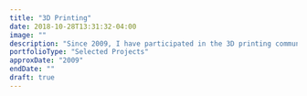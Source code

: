 ```yaml
---
title: "3D Printing"
date: 2018-10-28T13:31:32-04:00
image: ""
description: "Since 2009, I have participated in the 3D printing community as a hardware and software developer. I have worked with several pioneering printers, discovering hardware and firmware flaws and submitting patches on such models as the original Makerbot Cupcake CNC and Ultimaker 1 and several software projects such as Printrun, Marlin and Slic3r."
portfolioType: "Selected Projects"
approxDate: "2009"
endDate: ""
draft: true
---
```


